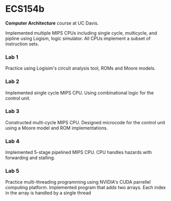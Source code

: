 # ECS154b

**Computer Architecture** course at UC Davis. 

Implemented multiple MIPS CPUs including single cycle, multicycle, and pipline using Logism, logic simulator. All CPUs implement a subset of instruction sets.

### Lab 1 ###
Practice using Logisim's circuit analysis tool, ROMs and Moore models.

### Lab 2 ###
Implemented single cycle MIPS CPU. Using combinational logic for the control unit.

### Lab 3 ###
Constructed multi-cycle MIPS CPU. Designed microcode for the control unit using a Moore model and ROM implementations.

### Lab 4 ###
Implemented 5-stage pipelined MIPS CPU. CPU handles hazards with forwarding and stalling.

### Lab 5 ###
Practice multi-threading programming using NVIDIA's CUDA parrellel computing platform. Implemented program that adds two arrays. 
Each index in the array is handled by a single thread
